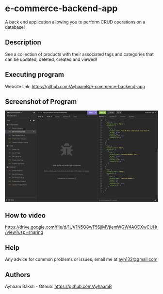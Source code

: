 # e-commerce-backend-app
A back end application allowing you to perform CRUD operations on a database!

## Description
See a collection of products with their associated tags and categories that can be updated, deleted, created and viewed!


## Executing program
Website link: https://github.com/AyhaamB/e-commerce-backend-app

## Screenshot of Program
![My Image](./images/e-commerce-backend-app-screenshot.png)


## How to video
https://drive.google.com/file/d/1UV1N5O8wT5SjiMVjIemWGW4AODXwCUHt/view?usp=sharing


## Help
Any advice for common problems or issues, email me at ayh132@gmail.com


## Authors
Ayhaam Baksh - Github: https://github.com/AyhaamB